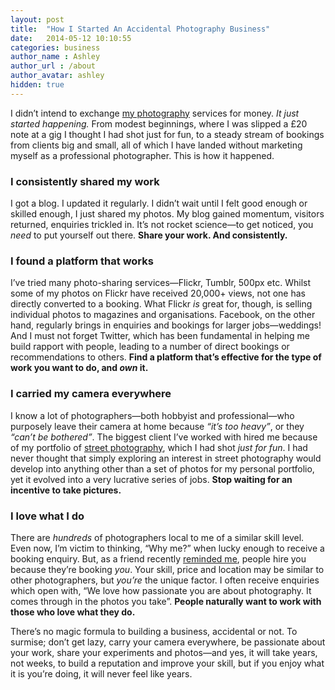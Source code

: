 ```yaml
---
layout: post
title:  "How I Started An Accidental Photography Business"
date:   2014-05-12 10:10:55
categories: business
author_name : Ashley
author_url : /about
author_avatar: ashley
hidden: true
---
```

<p>I didn&#8217;t intend to exchange <a href="http://girlwithacamera.co.uk" title="Girl With A Camera">my photography</a> services for money. <em>It just started happening.</em> From modest beginnings, where I was slipped a £20 note at a gig I thought I had shot just for fun, to a steady stream of bookings from clients big and small, all of which I have landed without marketing myself as a professional photographer. This is how it happened.</p>

<!--more-->


<h3>I consistently shared my work</h3>
<p>I got a blog. I updated it regularly. I didn&#8217;t wait until I felt good enough or skilled enough, I just shared my photos. My blog gained momentum, visitors returned, enquiries trickled in. It&#8217;s not rocket science—to get noticed, you <em>need</em> to put yourself out there. <strong>Share your work. And consistently.</strong></p>
<h3>I found a platform that works</h3>
<p>I&#8217;ve tried many photo-sharing services—Flickr, Tumblr, 500px etc. Whilst some of my photos on Flickr have received 20,000+ views, not one has directly converted to a booking. What Flickr <em>is</em> great for, though, is selling individual photos to magazines and organisations. Facebook, on the other hand, regularly brings in enquiries and bookings for larger jobs—weddings! And I must not forget Twitter, which has been fundamental in helping me build rapport with people, leading to a number of direct bookings or recommendations to others. <strong>Find a platform that&#8217;s effective for the type of work you want to do, and <em>own</em> it.</strong></p>
<h3>I carried my camera everywhere</h3>
<p>I know a lot of photographers—both hobbyist and professional—who purposely leave their camera at home because <em>&#8220;it&#8217;s too heavy&#8221;</em>, or they <em>&#8220;can&#8217;t be bothered&#8221;</em>. The biggest client I&#8217;ve worked with hired me because of my portfolio of <a href="https://www.flickr.com/photos/rockersdelight/sets/72157628070330537/" title="Street photography on Flickr">street photography</a>, which I had shot <em>just for fun</em>. I had never thought that simply exploring an interest in street photography would develop into anything other than a set of photos for my personal portfolio, yet it evolved into a very lucrative series of jobs. <strong>Stop waiting for an incentive to take pictures.</strong></p>
<h3>I love what I do</h3>
<p>There are <em>hundreds</em> of photographers local to me of a similar skill level. Even now, I&#8217;m victim to thinking, &#8220;Why me?&#8221; when lucky enough to receive a booking enquiry. But, as a friend recently <a href="https://twitter.com/cole007/status/464018791718858752">reminded me</a>, people hire you because they&#8217;re booking <em>you</em>. Your skill, price and location may be similar to other photographers, but <em>you&#8217;re</em> the unique factor. I often receive enquiries which open with, &#8220;We love how passionate you are about photography. It comes through in the photos you take&#8221;. <strong>People naturally want to work with those who love what they do.</strong></p>
<p>There&#8217;s no magic formula to building a business, accidental or not. To surmise; don&#8217;t get lazy, carry your camera everywhere, be passionate about your work, share your experiments and photos—and yes, it will take years, not weeks, to build a reputation and improve your skill, but if you enjoy what it is you&#8217;re doing, it will never feel like years.</p>
